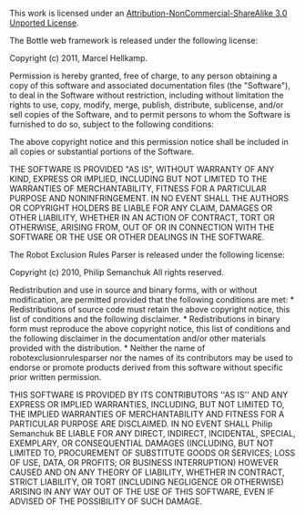 This work is licensed under an [Attribution-NonCommercial-ShareAlike 3.0 Unported License](http://creativecommons.org/licenses/by-nc-sa/3.0/).

The Bottle web framework is released under the following license:

Copyright (c) 2011, Marcel Hellkamp. 

Permission is hereby granted, free of charge, to any person obtaining a copy
of this software and associated documentation files (the "Software"), to deal
in the Software without restriction, including without limitation the rights
to use, copy, modify, merge, publish, distribute, sublicense, and/or sell
copies of the Software, and to permit persons to whom the Software is
furnished to do so, subject to the following conditions:

The above copyright notice and this permission notice shall be included in
all copies or substantial portions of the Software.

THE SOFTWARE IS PROVIDED "AS IS", WITHOUT WARRANTY OF ANY KIND, EXPRESS OR
IMPLIED, INCLUDING BUT NOT LIMITED TO THE WARRANTIES OF MERCHANTABILITY,
FITNESS FOR A PARTICULAR PURPOSE AND NONINFRINGEMENT. IN NO EVENT SHALL THE
AUTHORS OR COPYRIGHT HOLDERS BE LIABLE FOR ANY CLAIM, DAMAGES OR OTHER
LIABILITY, WHETHER IN AN ACTION OF CONTRACT, TORT OR OTHERWISE, ARISING FROM,
OUT OF OR IN CONNECTION WITH THE SOFTWARE OR THE USE OR OTHER DEALINGS IN
THE SOFTWARE.

The Robot Exclusion Rules Parser is released under the following license:

Copyright (c) 2010, Philip Semanchuk
All rights reserved.

Redistribution and use in source and binary forms, with or without
modification, are permitted provided that the following conditions are met:
    * Redistributions of source code must retain the above copyright
      notice, this list of conditions and the following disclaimer.
    * Redistributions in binary form must reproduce the above copyright
      notice, this list of conditions and the following disclaimer in the
      documentation and/or other materials provided with the distribution.
    * Neither the name of robotexclusionrulesparser nor the
      names of its contributors may be used to endorse or promote products
      derived from this software without specific prior written permission.

THIS SOFTWARE IS PROVIDED BY ITS CONTRIBUTORS ''AS IS'' AND ANY
EXPRESS OR IMPLIED WARRANTIES, INCLUDING, BUT NOT LIMITED TO, THE IMPLIED
WARRANTIES OF MERCHANTABILITY AND FITNESS FOR A PARTICULAR PURPOSE ARE
DISCLAIMED. IN NO EVENT SHALL Philip Semanchuk BE LIABLE FOR ANY
DIRECT, INDIRECT, INCIDENTAL, SPECIAL, EXEMPLARY, OR CONSEQUENTIAL DAMAGES
(INCLUDING, BUT NOT LIMITED TO, PROCUREMENT OF SUBSTITUTE GOODS OR SERVICES;
LOSS OF USE, DATA, OR PROFITS; OR BUSINESS INTERRUPTION) HOWEVER CAUSED AND
ON ANY THEORY OF LIABILITY, WHETHER IN CONTRACT, STRICT LIABILITY, OR TORT
(INCLUDING NEGLIGENCE OR OTHERWISE) ARISING IN ANY WAY OUT OF THE USE OF THIS
SOFTWARE, EVEN IF ADVISED OF THE POSSIBILITY OF SUCH DAMAGE.